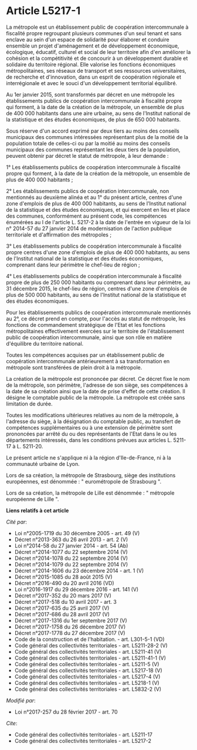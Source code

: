 # Article L5217-1

La métropole est un établissement public de coopération intercommunale à fiscalité propre regroupant plusieurs communes d'un
seul tenant et sans enclave au sein d'un espace de solidarité pour élaborer et conduire ensemble un projet d'aménagement et
de développement économique, écologique, éducatif, culturel et social de leur territoire afin d'en améliorer la cohésion et
la compétitivité et de concourir à un développement durable et solidaire du territoire régional. Elle valorise les fonctions
économiques métropolitaines, ses réseaux de transport et ses ressources universitaires, de recherche et d'innovation, dans un
esprit de coopération régionale et interrégionale et avec le souci d'un développement territorial équilibré. 

Au 1er janvier 2015, sont transformés par décret en une métropole les établissements publics de coopération intercommunale à
fiscalité propre qui forment, à la date de la création de la métropole, un ensemble de plus de 400 000 habitants dans une
aire urbaine, au sens de l'Institut national de la statistique et des études économiques, de plus de 650 000 habitants. 

Sous réserve d'un accord exprimé par deux tiers au moins des conseils municipaux des communes intéressées représentant plus
de la moitié de la population totale de celles-ci ou par la moitié au moins des conseils municipaux des communes représentant
les deux tiers de la population, peuvent obtenir par décret le statut de métropole, à leur demande : 

1° Les établissements publics de coopération intercommunale à fiscalité propre qui forment, à la date de la création de la
métropole, un ensemble de plus de 400 000 habitants ; 

2° Les établissements publics de coopération intercommunale, non mentionnés au deuxième alinéa et au 1° du présent article,
centres d'une zone d'emplois de plus de 400 000 habitants, au sens de l'Institut national de la statistique et des études
économiques, et qui exercent en lieu et place des communes, conformément au présent code, les compétences énumérées au I de
l'article L. 5217-2 à la date de l'entrée en vigueur de la loi n° 2014-57 du 27 janvier 2014 de modernisation de l'action
publique territoriale et d'affirmation des métropoles ;

3° Les établissements publics de coopération intercommunale à fiscalité  propre centres d'une zone d'emplois de plus de 400
000 habitants, au  sens de l'Institut national de la statistique et des études économiques,  comprenant dans leur périmètre
le chef-lieu de région ; 

4° Les établissements publics de coopération intercommunale à fiscalité  propre de plus de 250 000 habitants ou comprenant
dans leur périmètre,  au 31 décembre 2015, le chef-lieu de région, centres d'une zone  d'emplois de plus de 500 000
habitants, au sens de l'Institut national  de la statistique et des études économiques. 

Pour les établissements publics de coopération intercommunale mentionnés au 2°, ce décret prend en compte, pour l'accès au
statut de métropole, les fonctions de commandement stratégique de l'Etat et les fonctions métropolitaines effectivement
exercées sur le territoire de l'établissement public de coopération intercommunale, ainsi que son rôle en matière d'équilibre
du territoire national. 

Toutes les compétences acquises par un établissement public de coopération intercommunale antérieurement à sa transformation
en métropole sont transférées de plein droit à la métropole. 

La création de la métropole est prononcée par décret. Ce décret fixe le nom de la métropole, son périmètre, l'adresse de son
siège, ses compétences à la date de sa création ainsi que la date de prise d'effet de cette création. Il désigne le comptable
public de la métropole. La métropole est créée sans limitation de durée. 

Toutes les modifications ultérieures relatives au nom de la métropole, à l'adresse du siège, à la désignation du comptable
public, au transfert de compétences supplémentaires ou à une extension de périmètre sont prononcées par arrêté du ou des
représentants de l'Etat dans le ou les départements intéressés, dans les conditions prévues aux articles L. 5211-17 à L.
5211-20. 

Le présent article ne s'applique ni à la région d'Ile-de-France, ni à la communauté urbaine de Lyon. 

Lors de sa création, la métropole de Strasbourg, siège des institutions européennes, est dénommée : " eurométropole de
Strasbourg ". 

Lors de sa création, la métropole de Lille est dénommée : " métropole européenne de Lille ".

**Liens relatifs à cet article**

_Cité par_:

  - Loi n°2005-1719 du 30 décembre 2005 - art. 49 (V)
  - Décret n°2013-363 du 26 avril 2013 - art. 2 (V)
  - Loi n°2014-58 du 27 janvier 2014 - art. 54 (Ab)
  - Décret n°2014-1077 du 22 septembre 2014 (V)
  - Décret n°2014-1078 du 22 septembre 2014 (V)
  - Décret n°2014-1079 du 22 septembre 2014 (V)
  - Décret n°2014-1606 du 23 décembre 2014 - art. 1 (V)
  - Décret n°2015-1085 du 28 août 2015 (V)
  - Décret n°2016-490 du 20 avril 2016 (VD)
  - Loi n°2016-1917 du 29 décembre 2016 - art. 141 (V)
  - Décret n°2017-352 du 20 mars 2017 (V)
  - Décret n°2017-518 du 10 avril 2017 - art. 3
  - Décret n°2017-635 du 25 avril 2017 (V)
  - Décret n°2017-686 du 28 avril 2017 (V)
  - Décret n°2017-1316 du 1er septembre 2017 (V)
  - Décret n°2017-1758 du 26 décembre 2017 (V)
  - Décret n°2017-1778 du 27 décembre 2017 (V)
  - Code de la construction et de l'habitation. - art. L301-5-1 (VD)
  - Code général des collectivités territoriales - art. L5211-28-2 (V)
  - Code général des collectivités territoriales - art. L5211-41 (V)
  - Code général des collectivités territoriales - art. L5211-41-1 (V)
  - Code général des collectivités territoriales - art. L5211-5 (V)
  - Code général des collectivités territoriales - art. L5217-18 (V)
  - Code général des collectivités territoriales - art. L5217-4 (V)
  - Code général des collectivités territoriales - art. L5218-1 (V)
  - Code général des collectivités territoriales - art. L5832-2 (V)

_Modifié par_:

  - Loi n°2017-257 du 28 février 2017 - art. 70

_Cite_:

  - Code général des collectivités territoriales - art. L5211-17
  - Code général des collectivités territoriales - art. L5217-2
